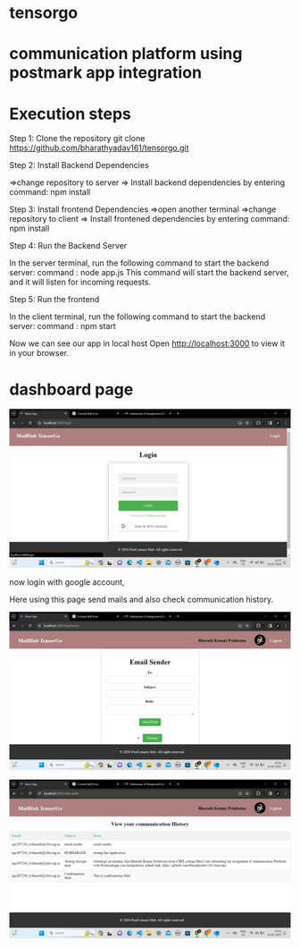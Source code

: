 # tensorgo
# communication platform using postmark app integration


# Execution steps

Step 1: Clone the repository
git clone https://github.com/bharathyadav161/tensorgo.git



Step 2: Install Backend Dependencies

=>change repository to server
=> Install backend dependencies by entering command: npm install

Step 3: Install frontend Dependencies
=>open another terminal
=>change repository to client
=> Install frontened dependencies by entering command: npm install

Step 4: Run the Backend Server

In the server terminal, run the following command to start the backend server:
command : node app.js 
This command will start the backend server, and it will listen for incoming requests.

Step 5: Run the frontend

In the client terminal, run the following command to start the backend server:
command : npm start



Now we can see our app in local host
Open [http://localhost:3000](http://localhost:3000) to view it in your browser.

# dashboard page

![GitHub Logo](https://github.com/bharathyadav161/tensorgo/blob/main/uploads/homepage.png)


now login with google account,

Here using this page send mails and also check communication history.


![GitHub Logo](https://github.com/bharathyadav161/tensorgo/blob/main/uploads/email.png)


![GitHub Logo](https://github.com/bharathyadav161/tensorgo/blob/main/uploads/history.png)





































